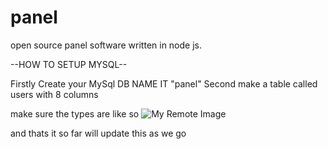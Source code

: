 # panel
open source panel software written in node js.


--HOW TO SETUP MYSQL--

Firstly Create your MySql DB NAME IT "panel"
Second make a table called users with 8 columns

make sure the types are like so
![My Remote Image](https://i.imgur.com/lBtmzY3.png)



and thats it so far will update this as we go
